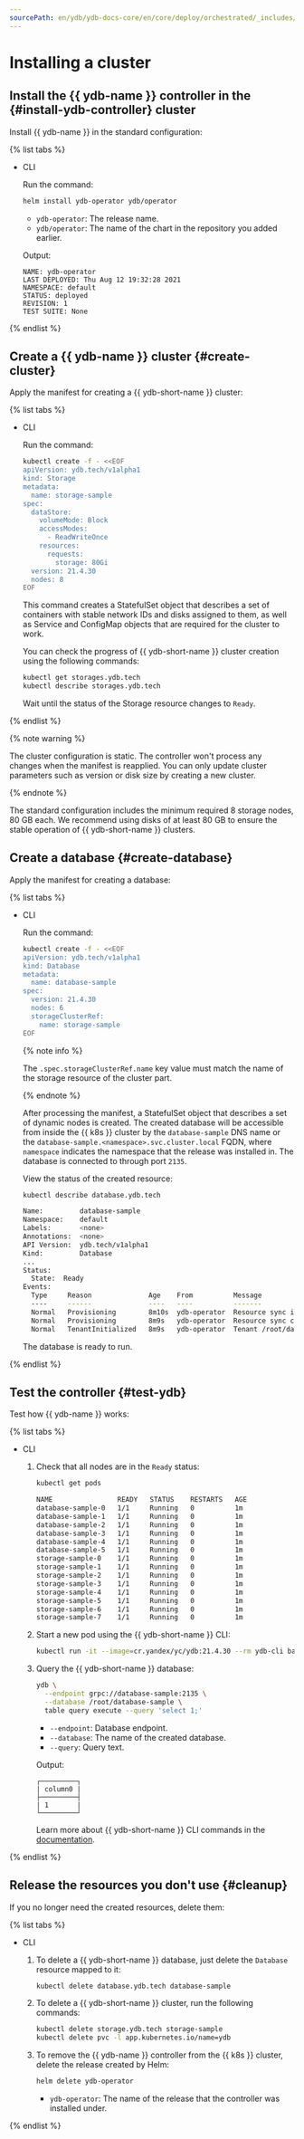 ```yaml
---
sourcePath: en/ydb/ydb-docs-core/en/core/deploy/orchestrated/_includes/ydb-kubernetes-operator.md
---
```

# Installing a cluster

## Install the {{ ydb-name }} controller in the {#install-ydb-controller} cluster

Install {{ ydb-name }} in the standard configuration:

{% list tabs %}

- CLI

  Run the command:

  ```bash
  helm install ydb-operator ydb/operator
  ```
  * `ydb-operator`: The release name.
  * `ydb/operator`: The name of the chart in the repository you added earlier.

  Output:

  ```text
  NAME: ydb-operator
  LAST DEPLOYED: Thu Aug 12 19:32:28 2021
  NAMESPACE: default
  STATUS: deployed
  REVISION: 1
  TEST SUITE: None
  ```

{% endlist %}

## Create a {{ ydb-name }} cluster {#create-cluster}

Apply the manifest for creating a {{ ydb-short-name }} cluster:

{% list tabs %}

- CLI

  Run the command:

  ```bash
  kubectl create -f - <<EOF
  apiVersion: ydb.tech/v1alpha1
  kind: Storage
  metadata:
    name: storage-sample
  spec:
    dataStore:
      volumeMode: Block
      accessModes:
        - ReadWriteOnce
      resources:
        requests:
          storage: 80Gi
    version: 21.4.30
    nodes: 8
  EOF
  ```

  This command creates a StatefulSet object that describes a set of containers with stable network IDs and disks assigned to them, as well as Service and ConfigMap objects that are required for the cluster to work.

  You can check the progress of {{ ydb-short-name }} cluster creation using the following commands:

  ```bash
  kubectl get storages.ydb.tech
  kubectl describe storages.ydb.tech
  ```

  Wait until the status of the Storage resource changes to `Ready`.

{% endlist %}

{% note warning %}

The cluster configuration is static. The controller won't process any changes when the manifest is reapplied. You can only update cluster parameters such as version or disk size by creating a new cluster.

{% endnote %}

The standard configuration includes the minimum required 8 storage nodes, 80 GB each. We recommend using disks of at least 80 GB to ensure the stable operation of {{ ydb-short-name }} clusters.

## Create a database {#create-database}

Apply the manifest for creating a database:

{% list tabs %}

- CLI

  Run the command:

  ```bash
  kubectl create -f - <<EOF
  apiVersion: ydb.tech/v1alpha1
  kind: Database
  metadata:
    name: database-sample
  spec:
    version: 21.4.30
    nodes: 6
    storageClusterRef:
      name: storage-sample
  EOF
  ```

  {% note info %}

  The `.spec.storageClusterRef.name` key value must match the name of the storage resource of the cluster part.

  {% endnote %}

  After processing the manifest, a StatefulSet object that describes a set of dynamic nodes is created. The created database will be accessible from inside the {{ k8s }} cluster by the `database-sample` DNS name or the `database-sample.<namespace>.svc.cluster.local` FQDN, where `namespace` indicates the namespace that the release was installed in. The database is connected to through port `2135`.

  View the status of the created resource:

  ```bash
  kubectl describe database.ydb.tech
  
  Name:         database-sample
  Namespace:    default
  Labels:       <none>
  Annotations:  <none>
  API Version:  ydb.tech/v1alpha1
  Kind:         Database
  ...
  Status:
    State:  Ready
  Events:
    Type     Reason              Age    From          Message
    ----     ------              ----   ----          -------
    Normal   Provisioning        8m10s  ydb-operator  Resource sync is in progress
    Normal   Provisioning        8m9s   ydb-operator  Resource sync complete
    Normal   TenantInitialized   8m9s   ydb-operator  Tenant /root/database-sample created
  ```

  The database is ready to run.

{% endlist %}

## Test the controller {#test-ydb}

Test how {{ ydb-name }} works:

{% list tabs %}

- CLI

  1. Check that all nodes are in the `Ready` status:

      ```bash
      kubectl get pods
      
      NAME                READY   STATUS    RESTARTS   AGE
      database-sample-0   1/1     Running   0          1m
      database-sample-1   1/1     Running   0          1m
      database-sample-2   1/1     Running   0          1m
      database-sample-3   1/1     Running   0          1m
      database-sample-4   1/1     Running   0          1m
      database-sample-5   1/1     Running   0          1m
      storage-sample-0    1/1     Running   0          1m
      storage-sample-1    1/1     Running   0          1m
      storage-sample-2    1/1     Running   0          1m
      storage-sample-3    1/1     Running   0          1m
      storage-sample-4    1/1     Running   0          1m
      storage-sample-5    1/1     Running   0          1m
      storage-sample-6    1/1     Running   0          1m
      storage-sample-7    1/1     Running   0          1m
      ```

  1. Start a new pod using the {{ ydb-short-name }} CLI:

      ```bash
      kubectl run -it --image=cr.yandex/yc/ydb:21.4.30 --rm ydb-cli bash 
      ```

  1. Query the {{ ydb-short-name }} database:

      ```bash
      ydb \
        --endpoint grpc://database-sample:2135 \
        --database /root/database-sample \
        table query execute --query 'select 1;'
      ```
      * `--endpoint`: Database endpoint.
      * `--database`: The name of the created database.
      * `--query`: Query text.

      Output:

      ```text
      ┌─────────┐
      | column0 |
      ├─────────┤
      | 1       |
      └─────────┘
      ```

      Learn more about {{ ydb-short-name }} CLI commands in the [documentation](https://cloud.yandex.ru/docs/ydb/oss/public/reference/ydb-cli/commands/).

{% endlist %}

## Release the resources you don't use {#cleanup}

If you no longer need the created resources, delete them:

{% list tabs %}

- CLI

  1. To delete a {{ ydb-short-name }} database, just delete the `Database` resource mapped to it:

      ```bash
      kubectl delete database.ydb.tech database-sample
      ```

  1. To delete a {{ ydb-short-name }} cluster, run the following commands:

      ```bash
      kubectl delete storage.ydb.tech storage-sample
      kubectl delete pvc -l app.kubernetes.io/name=ydb
      ```

  1. To remove the {{ ydb-name }} controller from the {{ k8s }} cluster, delete the release created by Helm:

      ```bash
      helm delete ydb-operator
      ```
      * `ydb-operator`: The name of the release that the controller was installed under.

{% endlist %}

